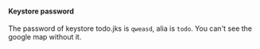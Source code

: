 #### Keystore password

The password of keystore todo.jks is `qweasd`, alia is `todo`. You can't see the google map without it.